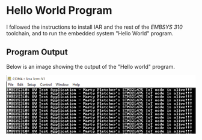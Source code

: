 # Hello World Program
I followed the instructions to install IAR and the rest of the *EMBSYS 310* toolchain, and to run the embedded system "Hello World" program.

## Program Output
Below is an image showing the output of the "Hello world" program.

![output](program_output.PNG)

